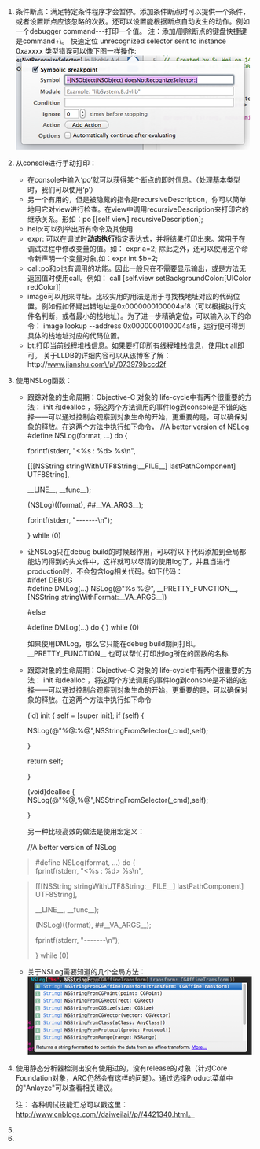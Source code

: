 1. 条件断点：满足特定条件程序才会暂停。添加条件断点时可以提供一个条件，或者设置断点应该忽略的次数。还可以设置能根据断点自动发生的动作。例如一个debugger command---打印一个值。 注：添加\/删除断点的键盘快捷键是command+\。
   快速定位 unrecognized selector sent to instance 0xaxxxx 类型错误可以像下图一样操作:![](/assets/130939358233695.png)
2. 从console进行手动打印：

   * 在console中输入‘po’就可以获得某个断点的即时信息。（处理基本类型时，我们可以使用‘p’）
   * 另一个有用的，但是被隐藏的指令是recursiveDescription，你可以简单地用它对view进行检查。在view中调用recursiveDescription来打印它的继承关系。形如：po \[\[self view\] recursiveDescription\];
   * help:可以列举出所有命令及其使用
   * expr: 可以在调试时**动态执行**指定表达式，并将结果打印出来。常用于在调试过程中修改变量的值。如： expr a=2; 除此之外，还可以使用这个命令新声明一个变量对象,如：expr int $b=2;
   * call:po和p也有调用的功能。因此一般只在不需要显示输出，或是方法无返回值时使用call。例如： call \[self.view setBackgroundColor:\[UIColor redColor\]\]
   * image可以用来寻址。比较实用的用法是用于寻找栈地址对应的代码位置。例如假如怀疑出错地址是0x0000000100004af8（可以根据执行文件名判断，或者最小的栈地址）。为了进一步精确定位，可以输入以下的命令： image lookup --address 0x0000000100004af8，运行便可得到具体的栈地址对应的代码位置。
   * bt:打印当前线程堆栈信息。如果要打印所有线程堆栈信息，使用bt all即可。
     关于LLDB的详细内容可以从该博客了解：http:\/\/www.jianshu.com\/p\/073979bccd2f 

3. 使用NSLog函数：

   * 跟踪对象的生命周期：Objective-C 对象的 life-cycle中有两个很重要的方法： init 和dealloc ，将这两个方法调用的事件log到console是不错的选择——可以通过控制台观察到对象生命的开始，更重要的是，可以确保对象的释放。在这两个方法中执行如下命令， //A better version of NSLog   
     \#define NSLog\(format, ...\) do { 

     fprintf\(stderr, "&lt;%s : %d&gt; %s\n", 

     \[\[\[NSString stringWithUTF8String:\_\_FILE\_\_\] lastPathComponent\] UTF8String\], 

     \_\_LINE\_\_, \_\_func\_\_\); 

     \(NSLog\)\(\(format\), \#\#\_\_VA\_ARGS\_\_\); 

     fprintf\(stderr, "-------\n"\); 

     } while \(0\)

   * 让NSLog只在debug build的时候起作用，可以将以下代码添加到全局都能访问得到的头文件中，这样就可以尽情的使用log了，并且当进行production时，不会包含log相关代码。如下代码：  
     \#ifdef DEBUG  
     \#define DMLog\(...\) NSLog\(@"%s %@", \_\_PRETTY\_FUNCTION\_\_, \[NSString stringWithFormat:\_\_VA\_ARGS\_\_\]\)

     \#else

     \#define DMLog\(...\) do { } while \(0\)

     如果使用DMLog，那么它只能在debug build期间打印。\_\_PRETTY\_FUNCTION\_\_ 也可以帮忙打印出log所在的函数的名称

   * 跟踪对象的生命周期：Objective-C 对象的 life-cycle中有两个很重要的方法： init 和dealloc ，将这两个方法调用的事件log到console是不错的选择——可以通过控制台观察到对象生命的开始，更重要的是，可以确保对象的释放。在这两个方法中执行如下命令

     \(id\) init { self = \[super init\]; if \(self\) {

     NSLog\(@"%@:%@",NSStringFromSelector\(\_cmd\),self\);

     }

     return self;

     }

     \(void\)dealloc { NSLog\(@"%@,%@",NSStringFromSelector\(\_cmd\),self\);

     }

     另一种比较高效的做法是使用宏定义：

     //A better version of NSLog 

   > \#define NSLog\(format, ...\) do {  
   > fprintf\(stderr, "&lt;%s : %d&gt; %s\n",

   > \[\[\[NSString stringWithUTF8String:\_\_FILE\_\_\] lastPathComponent\] UTF8String\], 
   >
   > \_\_LINE\_\_, \_\_func\_\_\);
   >
   > \(NSLog\)\(\(format\), \#\#\_\_VA\_ARGS\_\_\); 
   >
   > fprintf\(stderr, "-------\n"\); 
   >
   > } while \(0\)

   * 关于NSLog需要知道的几个全局方法： ![](/assets/130940288541326.png)

1. 使用静态分析器检测出没有使用过的，没有release的对象（针对Core Foundation对象，ARC仍然会有这样的问题）。通过选择Product菜单中的"Anlayze"可以查看相关建议。

   注： 各种调试技能汇总可以戳这里： http://www.cnblogs.com//daiweilai//p//4421340.html。

2. 
3. 


